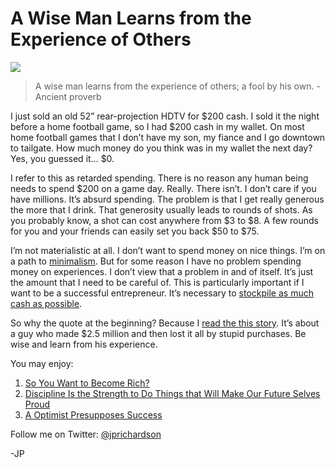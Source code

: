 <!--
id: 1397281188
link: http://loudjet.com/a/a-wise-man-learns-from-the-experience-of-others
slug: a-wise-man-learns-from-the-experience-of-others
date: Mon Oct 25 2010 04:01:46 GMT-0500 (CDT)
publish: 2010-10-025
tags: minimalism, money
-->


A Wise Man Learns from the Experience of Others
===============================================

![](http://media.tumblr.com/tumblr_lauctic75p1qzbc4f.jpg)

> A wise man learns from the experience of others; a fool by his own. -
> Ancient proverb

I just sold an old 52” rear-projection HDTV for \$200 cash. I sold it
the night before a home football game, so I had \$200 cash in my wallet.
On most home football games that I don’t have my son, my fiance and I go
downtown to tailgate. How much money do you think was in my wallet the
next day? Yes, you guessed it… \$0.

I refer to this as retarded spending. There is no reason any human being
needs to spend \$200 on a game day. Really. There isn’t. I don’t care if
you have millions. It’s absurd spending. The problem is that I get
really generous the more that I drink. That generosity usually leads to
rounds of shots. As you probably know, a shot can cost anywhere from \$3
to \$8. A few rounds for you and your friends can easily set you back
\$50 to \$75.

I’m not materialistic at all. I don’t want to spend money on nice
things. I’m on a path to
[minimalism](http://techneur.com/tagged/minimalism). But for some reason
I have no problem spending money on experiences. I don’t view that a
problem in and of itself. It’s just the amount that I need to be careful
of. This is particularly important if I want to be a successful
entrepreneur. It’s necessary to [stockpile as much cash as
possible](http://loudjet.com/a/so-you-want-to-become-rich).

So why the quote at the beginning? Because I [read the this
story](http://www.andrewfashion.com/2009/12/04/young-stupid-how-i-lost-my-millions/).
It’s about a guy who made \$2.5 million and then lost it all by stupid
purchases. Be wise and learn from his experience.

You may enjoy:

1.  [So You Want to Become
    Rich?](http://loudjet.com/a/so-you-want-to-become-rich)
2.  [Discipline Is the Strength to Do Things that Will Make Our Future
    Selves
    Proud](http://loudjet.com/a/discipline-is-the-strength-to-do-things-that-will-make)
3.  [A Optimist Presupposes
    Success](http://loudjet.com/a/a-pessimist-presupposes-failure-an-optimist)

Follow me on Twitter: [@jprichardson](http://twitter.com/jprichardson)

-JP


